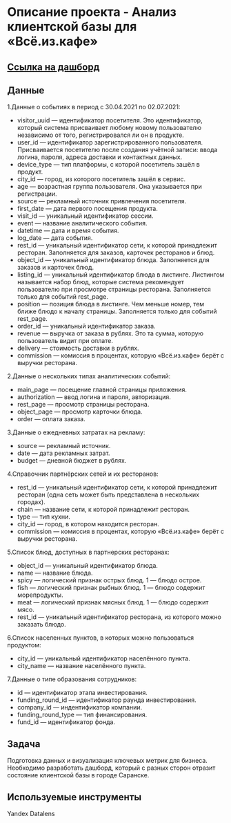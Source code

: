 # Описание проекта  - Анализ клиентской базы для «Всё.из.кафе»

## [Ссылка на дашборд](https://datalens.yandex/rmx7tkqsq7sad)

## Данные
1.Данные о событиях в период с 30.04.2021 по 02.07.2021:

   - visitor_uuid — идентификатор посетителя. Это идентификатор, который система присваивает любому новому пользователю независимо от того, регистрировался ли он в продукте.
   - user_id — идентификатор зарегистрированного пользователя. Присваивается посетителю после создания учётной записи: ввода логина, пароля, адреса доставки и контактных данных.
   - device_type — тип платформы, с которой посетитель зашёл в продукт.
   - city_id — город, из которого посетитель зашёл в сервис.
   - age — возрастная группа пользователя. Она указывается при регистрации.
   - source — рекламный источник привлечения посетителя.
   - first_date — дата первого посещения продукта.
   - visit_id — уникальный идентификатор сессии.
   - event — название аналитического события.
   - datetime — дата и время события.
   - log_date — дата события.
   - rest_id — уникальный идентификатор сети, к которой принадлежит ресторан. Заполняется для заказов, карточек ресторанов и блюд.
   - object_id — уникальный идентификатор блюда. Заполняется для заказов и карточек блюд.
   - listing_id — уникальный идентификатор блюда в листинге. Листингом называется набор блюд, которые система рекомендует пользователю при просмотре страницы ресторана. Заполняется только для событий rest_page.
   - position — позиция блюда в листинге. Чем меньше номер, тем ближе блюдо к началу страницы. Заполняется только для событий rest_page.
   - order_id — уникальный идентификатор заказа.
   - revenue — выручка от заказа в рублях. Это та сумма, которую пользователь видит при оплате.
   - delivery — стоимость доставки в рублях.
   - commission — комиссия в процентах, которую «Всё.из.кафе» берёт с выручки ресторана.

2.Данные о нескольких типах аналитических событий:

   - main_page — посещение главной страницы приложения.
   - authorization — ввод логина и пароля, авторизация.
   - rest_page — просмотр страницы ресторана.
   - object_page — просмотр карточки блюда.
   - order — оплата заказа.

3.Данные о ежедневных затратах на рекламу:

   - source — рекламный источник.
   - date — дата рекламных затрат.
   - budget — дневной бюджет в рублях.

4.Справочник партнёрских сетей и их ресторанов:

   - rest_id — уникальный идентификатор сети, к которой принадлежит ресторан (одна сеть может быть представлена в нескольких городах).
   - chain — название сети, к которой принадлежит ресторан.
   - type — тип кухни.
   - city_id — город, в котором находится ресторан.
   - commission — комиссия в процентах, которую «Всё.из.кафе» берёт с выручки ресторана.

5.Список блюд, доступных в партнерских ресторанах:

   - object_id — уникальный идентификатор блюда.
   - name — название блюда.
   - spicy — логический признак острых блюд. 1 — блюдо острое.
   - fish — логический признак рыбных блюд. 1 — блюдо содержит морепродукты.
   - meat — логический признак мясных блюд. 1 — блюдо содержит мясо.
   - rest_id — уникальный идентификатор ресторана, из которого можно заказать блюдо.

6.Список населенных пунктов, в которых можно пользоваться продуктом:

   - city_id — уникальный идентификатор населённого пункта.
   - city_name — название населённого пункта.

7.Данные о типе образования сотрудников:

  - id — идентификатор этапа инвестирования.
  - funding_round_id — идентификатор раунда инвестирования.
  - company_id — индентификатор компании.
  - funding_round_type — тип финансирования.
  - fund_id — идентификатор фонда.

## Задача
Подготовка данных и визуализация ключевых метрик для бизнеса. Необходимо разработать дашборд, который с разных сторон отразит состояние клиентской базы в городе Саранске.
## Используемые инструменты
Yandex Datalens

